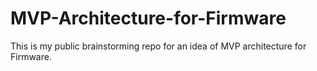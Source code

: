 # MVP-Architecture-for-Firmware
This is my public brainstorming repo for an idea of MVP architecture for Firmware.
